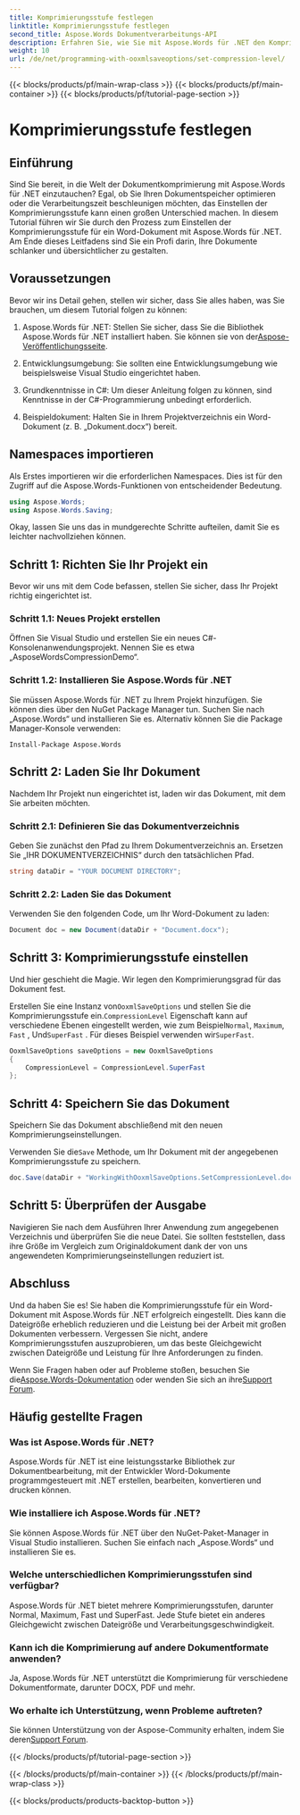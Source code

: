 ```yaml
---
title: Komprimierungsstufe festlegen
linktitle: Komprimierungsstufe festlegen
second_title: Aspose.Words Dokumentverarbeitungs-API
description: Erfahren Sie, wie Sie mit Aspose.Words für .NET den Komprimierungsgrad in Word-Dokumenten festlegen. Folgen Sie unserer Schritt-für-Schritt-Anleitung, um Ihren Dokumentspeicher und Ihre Leistung zu optimieren.
weight: 10
url: /de/net/programming-with-ooxmlsaveoptions/set-compression-level/
---
```


{{< blocks/products/pf/main-wrap-class >}}
{{< blocks/products/pf/main-container >}}
{{< blocks/products/pf/tutorial-page-section >}}

# Komprimierungsstufe festlegen

## Einführung

Sind Sie bereit, in die Welt der Dokumentkomprimierung mit Aspose.Words für .NET einzutauchen? Egal, ob Sie Ihren Dokumentspeicher optimieren oder die Verarbeitungszeit beschleunigen möchten, das Einstellen der Komprimierungsstufe kann einen großen Unterschied machen. In diesem Tutorial führen wir Sie durch den Prozess zum Einstellen der Komprimierungsstufe für ein Word-Dokument mit Aspose.Words für .NET. Am Ende dieses Leitfadens sind Sie ein Profi darin, Ihre Dokumente schlanker und übersichtlicher zu gestalten.

## Voraussetzungen

Bevor wir ins Detail gehen, stellen wir sicher, dass Sie alles haben, was Sie brauchen, um diesem Tutorial folgen zu können:

1.  Aspose.Words für .NET: Stellen Sie sicher, dass Sie die Bibliothek Aspose.Words für .NET installiert haben. Sie können sie von der[Aspose-Veröffentlichungsseite](https://releases.aspose.com/words/net/).

2. Entwicklungsumgebung: Sie sollten eine Entwicklungsumgebung wie beispielsweise Visual Studio eingerichtet haben.

3. Grundkenntnisse in C#: Um dieser Anleitung folgen zu können, sind Kenntnisse in der C#-Programmierung unbedingt erforderlich.

4. Beispieldokument: Halten Sie in Ihrem Projektverzeichnis ein Word-Dokument (z. B. „Dokument.docx“) bereit.

## Namespaces importieren

Als Erstes importieren wir die erforderlichen Namespaces. Dies ist für den Zugriff auf die Aspose.Words-Funktionen von entscheidender Bedeutung.

```csharp
using Aspose.Words;
using Aspose.Words.Saving;
```

Okay, lassen Sie uns das in mundgerechte Schritte aufteilen, damit Sie es leichter nachvollziehen können.

## Schritt 1: Richten Sie Ihr Projekt ein

Bevor wir uns mit dem Code befassen, stellen Sie sicher, dass Ihr Projekt richtig eingerichtet ist.

### Schritt 1.1: Neues Projekt erstellen

Öffnen Sie Visual Studio und erstellen Sie ein neues C#-Konsolenanwendungsprojekt. Nennen Sie es etwa „AsposeWordsCompressionDemo“.

### Schritt 1.2: Installieren Sie Aspose.Words für .NET

Sie müssen Aspose.Words für .NET zu Ihrem Projekt hinzufügen. Sie können dies über den NuGet Package Manager tun. Suchen Sie nach „Aspose.Words“ und installieren Sie es. Alternativ können Sie die Package Manager-Konsole verwenden:

```shell
Install-Package Aspose.Words
```

## Schritt 2: Laden Sie Ihr Dokument

Nachdem Ihr Projekt nun eingerichtet ist, laden wir das Dokument, mit dem Sie arbeiten möchten.

### Schritt 2.1: Definieren Sie das Dokumentverzeichnis

Geben Sie zunächst den Pfad zu Ihrem Dokumentverzeichnis an. Ersetzen Sie „IHR DOKUMENTVERZEICHNIS“ durch den tatsächlichen Pfad.

```csharp
string dataDir = "YOUR DOCUMENT DIRECTORY";
```

### Schritt 2.2: Laden Sie das Dokument

Verwenden Sie den folgenden Code, um Ihr Word-Dokument zu laden:

```csharp
Document doc = new Document(dataDir + "Document.docx");
```

## Schritt 3: Komprimierungsstufe einstellen

Und hier geschieht die Magie. Wir legen den Komprimierungsgrad für das Dokument fest.

 Erstellen Sie eine Instanz von`OoxmlSaveOptions` und stellen Sie die Komprimierungsstufe ein.`CompressionLevel` Eigenschaft kann auf verschiedene Ebenen eingestellt werden, wie zum Beispiel`Normal`, `Maximum`, `Fast` , Und`SuperFast` . Für dieses Beispiel verwenden wir`SuperFast`.

```csharp
OoxmlSaveOptions saveOptions = new OoxmlSaveOptions
{
    CompressionLevel = CompressionLevel.SuperFast
};
```

## Schritt 4: Speichern Sie das Dokument

Speichern Sie das Dokument abschließend mit den neuen Komprimierungseinstellungen.

 Verwenden Sie die`Save` Methode, um Ihr Dokument mit der angegebenen Komprimierungsstufe zu speichern.

```csharp
doc.Save(dataDir + "WorkingWithOoxmlSaveOptions.SetCompressionLevel.docx", saveOptions);
```

## Schritt 5: Überprüfen der Ausgabe

Navigieren Sie nach dem Ausführen Ihrer Anwendung zum angegebenen Verzeichnis und überprüfen Sie die neue Datei. Sie sollten feststellen, dass ihre Größe im Vergleich zum Originaldokument dank der von uns angewendeten Komprimierungseinstellungen reduziert ist.

## Abschluss

Und da haben Sie es! Sie haben die Komprimierungsstufe für ein Word-Dokument mit Aspose.Words für .NET erfolgreich eingestellt. Dies kann die Dateigröße erheblich reduzieren und die Leistung bei der Arbeit mit großen Dokumenten verbessern. Vergessen Sie nicht, andere Komprimierungsstufen auszuprobieren, um das beste Gleichgewicht zwischen Dateigröße und Leistung für Ihre Anforderungen zu finden.

Wenn Sie Fragen haben oder auf Probleme stoßen, besuchen Sie die[Aspose.Words-Dokumentation](https://reference.aspose.com/words/net/) oder wenden Sie sich an ihre[Support Forum](https://forum.aspose.com/c/words/8).

## Häufig gestellte Fragen

### Was ist Aspose.Words für .NET?

Aspose.Words für .NET ist eine leistungsstarke Bibliothek zur Dokumentbearbeitung, mit der Entwickler Word-Dokumente programmgesteuert mit .NET erstellen, bearbeiten, konvertieren und drucken können.

### Wie installiere ich Aspose.Words für .NET?

Sie können Aspose.Words für .NET über den NuGet-Paket-Manager in Visual Studio installieren. Suchen Sie einfach nach „Aspose.Words“ und installieren Sie es.

### Welche unterschiedlichen Komprimierungsstufen sind verfügbar?

Aspose.Words für .NET bietet mehrere Komprimierungsstufen, darunter Normal, Maximum, Fast und SuperFast. Jede Stufe bietet ein anderes Gleichgewicht zwischen Dateigröße und Verarbeitungsgeschwindigkeit.

### Kann ich die Komprimierung auf andere Dokumentformate anwenden?

Ja, Aspose.Words für .NET unterstützt die Komprimierung für verschiedene Dokumentformate, darunter DOCX, PDF und mehr.

### Wo erhalte ich Unterstützung, wenn Probleme auftreten?

 Sie können Unterstützung von der Aspose-Community erhalten, indem Sie deren[Support Forum](https://forum.aspose.com/c/words/8).

{{< /blocks/products/pf/tutorial-page-section >}}

{{< /blocks/products/pf/main-container >}}
{{< /blocks/products/pf/main-wrap-class >}}

{{< blocks/products/products-backtop-button >}}
